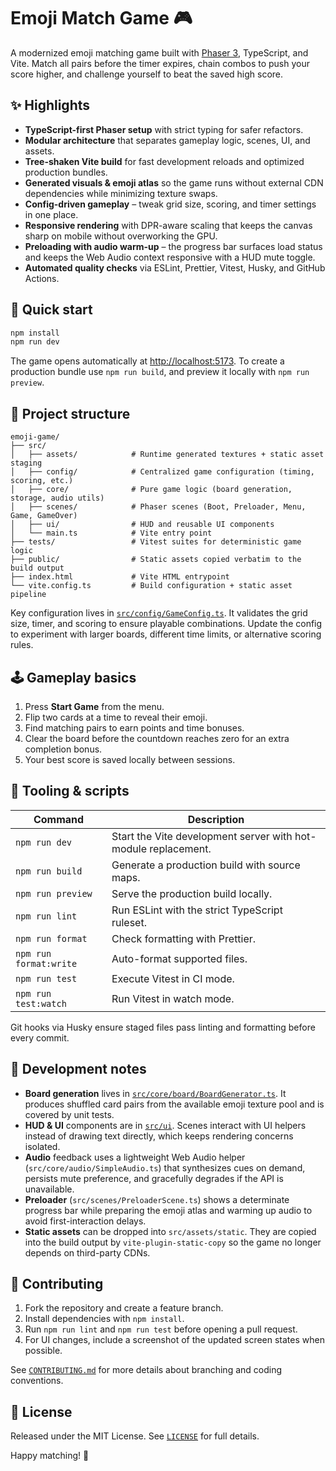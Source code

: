 # Emoji Match Game 🎮

A modernized emoji matching game built with [Phaser 3](https://phaser.io/), TypeScript, and Vite. Match all pairs before the timer expires, chain combos to push your score higher, and challenge yourself to beat the saved high score.

## ✨ Highlights

- **TypeScript-first Phaser setup** with strict typing for safer refactors.
- **Modular architecture** that separates gameplay logic, scenes, UI, and assets.
- **Tree-shaken Vite build** for fast development reloads and optimized production bundles.
- **Generated visuals & emoji atlas** so the game runs without external CDN dependencies while minimizing texture swaps.
- **Config-driven gameplay** – tweak grid size, scoring, and timer settings in one place.
- **Responsive rendering** with DPR-aware scaling that keeps the canvas sharp on mobile without overworking the GPU.
- **Preloading with audio warm-up** – the progress bar surfaces load status and keeps the Web Audio context responsive with a HUD mute toggle.
- **Automated quality checks** via ESLint, Prettier, Vitest, Husky, and GitHub Actions.

## 🚀 Quick start

```bash
npm install
npm run dev
```

The game opens automatically at <http://localhost:5173>. To create a production bundle use `npm run build`, and preview it locally with `npm run preview`.

## 🧱 Project structure

```
emoji-game/
├── src/
│   ├── assets/            # Runtime generated textures + static asset staging
│   ├── config/            # Centralized game configuration (timing, scoring, etc.)
│   ├── core/              # Pure game logic (board generation, storage, audio utils)
│   ├── scenes/            # Phaser scenes (Boot, Preloader, Menu, Game, GameOver)
│   ├── ui/                # HUD and reusable UI components
│   └── main.ts            # Vite entry point
├── tests/                 # Vitest suites for deterministic game logic
├── public/                # Static assets copied verbatim to the build output
├── index.html             # Vite HTML entrypoint
└── vite.config.ts         # Build configuration + static asset pipeline
```

Key configuration lives in [`src/config/GameConfig.ts`](src/config/GameConfig.ts). It validates the grid size, timer, and scoring to ensure playable combinations. Update the config to experiment with larger boards, different time limits, or alternative scoring rules.

## 🕹️ Gameplay basics

1. Press **Start Game** from the menu.
2. Flip two cards at a time to reveal their emoji.
3. Find matching pairs to earn points and time bonuses.
4. Clear the board before the countdown reaches zero for an extra completion bonus.
5. Your best score is saved locally between sessions.

## 🧪 Tooling & scripts

| Command                | Description                                                    |
| ---------------------- | -------------------------------------------------------------- |
| `npm run dev`          | Start the Vite development server with hot-module replacement. |
| `npm run build`        | Generate a production build with source maps.                  |
| `npm run preview`      | Serve the production build locally.                            |
| `npm run lint`         | Run ESLint with the strict TypeScript ruleset.                 |
| `npm run format`       | Check formatting with Prettier.                                |
| `npm run format:write` | Auto-format supported files.                                   |
| `npm run test`         | Execute Vitest in CI mode.                                     |
| `npm run test:watch`   | Run Vitest in watch mode.                                      |

Git hooks via Husky ensure staged files pass linting and formatting before every commit.

## 🧰 Development notes

- **Board generation** lives in [`src/core/board/BoardGenerator.ts`](src/core/board/BoardGenerator.ts). It produces shuffled card pairs from the available emoji texture pool and is covered by unit tests.
- **HUD & UI** components are in [`src/ui`](src/ui). Scenes interact with UI helpers instead of drawing text directly, which keeps rendering concerns isolated.
- **Audio** feedback uses a lightweight Web Audio helper (`src/core/audio/SimpleAudio.ts`) that synthesizes cues on demand, persists mute preference, and gracefully degrades if the API is unavailable.
- **Preloader** (`src/scenes/PreloaderScene.ts`) shows a determinate progress bar while preparing the emoji atlas and warming up audio to avoid first-interaction delays.
- **Static assets** can be dropped into `src/assets/static`. They are copied into the build output by `vite-plugin-static-copy` so the game no longer depends on third-party CDNs.

## 🤝 Contributing

1. Fork the repository and create a feature branch.
2. Install dependencies with `npm install`.
3. Run `npm run lint` and `npm run test` before opening a pull request.
4. For UI changes, include a screenshot of the updated screen states when possible.

See [`CONTRIBUTING.md`](CONTRIBUTING.md) for more details about branching and coding conventions.

## 📄 License

Released under the MIT License. See [`LICENSE`](LICENSE) for full details.

Happy matching! 🎉
